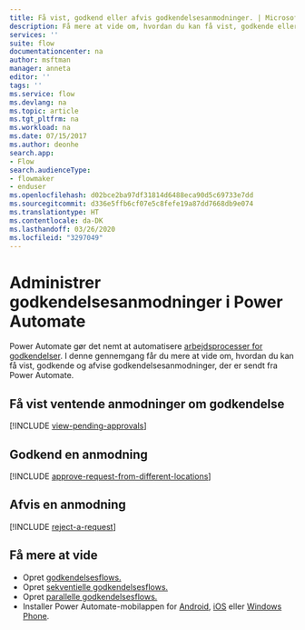 ```yaml
---
title: Få vist, godkend eller afvis godkendelsesanmodninger. | Microsoft Docs
description: Få mere at vide om, hvordan du kan få vist, godkende eller afvise godkendelsesanmodninger i Power Automate.
services: ''
suite: flow
documentationcenter: na
author: msftman
manager: anneta
editor: ''
tags: ''
ms.service: flow
ms.devlang: na
ms.topic: article
ms.tgt_pltfrm: na
ms.workload: na
ms.date: 07/15/2017
ms.author: deonhe
search.app:
- Flow
search.audienceType:
- flowmaker
- enduser
ms.openlocfilehash: d02bce2ba97df31814d6488eca90d5c69733e7dd
ms.sourcegitcommit: d336e5ffb6cf07e5c8fefe19a87dd7668db9e074
ms.translationtype: HT
ms.contentlocale: da-DK
ms.lasthandoff: 03/26/2020
ms.locfileid: "3297049"
---
```

# <a name="manage-approval-requests-in-power-automate"></a>Administrer godkendelsesanmodninger i Power Automate

Power Automate gør det nemt at automatisere [arbejdsprocesser for godkendelser](modern-approvals.md). I denne gennemgang får du mere at vide om, hvordan du kan få vist, godkende og afvise godkendelsesanmodninger, der er sendt fra Power Automate.

## <a name="view-pending-approval-requests"></a>Få vist ventende anmodninger om godkendelse
[!INCLUDE [view-pending-approvals](includes/view-pending-approvals.md)]

## <a name="approve-a-request"></a>Godkend en anmodning
[!INCLUDE [approve-request-from-different-locations](includes/approve-request-from-different-locations.md)]

## <a name="reject-a-request"></a>Afvis en anmodning
[!INCLUDE [reject-a-request](includes/reject-a-request.md)]



## <a name="learn-more"></a>Få mere at vide
* Opret [godkendelsesflows.](modern-approvals.md)
* Opret [sekventielle godkendelsesflows.](sequential-modern-approvals.md)
* Opret [parallelle godkendelsesflows.](parallel-modern-approvals.md)
* Installer Power Automate-mobilappen for [Android](https://aka.ms/flowmobiledocsandroid), [iOS](https://aka.ms/flowmobiledocsios) eller [Windows Phone](https://aka.ms/flowmobilewindows).

